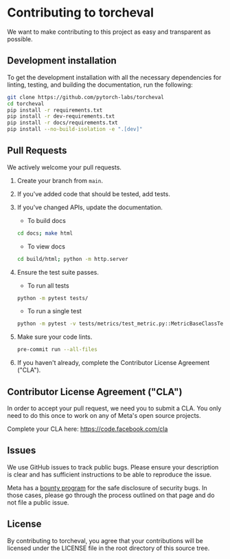 # Contributing to torcheval
We want to make contributing to this project as easy and transparent as
possible.

## Development installation
To get the development installation with all the necessary dependencies for
linting, testing, and building the documentation, run the following:
```bash
git clone https://github.com/pytorch-labs/torcheval
cd torcheval
pip install -r requirements.txt
pip install -r dev-requirements.txt
pip install -r docs/requirements.txt
pip install --no-build-isolation -e ".[dev]"
```

## Pull Requests
We actively welcome your pull requests.

1. Create your branch from `main`.
2. If you've added code that should be tested, add tests.
3. If you've changed APIs, update the documentation.
    - To build docs
    ```bash
    cd docs; make html
    ```
    - To view docs
    ```bash
    cd build/html; python -m http.server
    ```
4. Ensure the test suite passes.
    - To run all tests
    ```bash
    python -m pytest tests/
    ```
    - To run a single test
    ```bash
    python -m pytest -v tests/metrics/test_metric.py::MetricBaseClassTest::test_add_state_invalid
    ```

5. Make sure your code lints.
    ```bash
    pre-commit run --all-files
    ```
6. If you haven't already, complete the Contributor License Agreement ("CLA").

## Contributor License Agreement ("CLA")
In order to accept your pull request, we need you to submit a CLA. You only need
to do this once to work on any of Meta's open source projects.

Complete your CLA here: <https://code.facebook.com/cla>

## Issues
We use GitHub issues to track public bugs. Please ensure your description is
clear and has sufficient instructions to be able to reproduce the issue.

Meta has a [bounty program](https://www.facebook.com/whitehat/) for the safe
disclosure of security bugs. In those cases, please go through the process
outlined on that page and do not file a public issue.

## License
By contributing to torcheval, you agree that your contributions will be licensed
under the LICENSE file in the root directory of this source tree.
